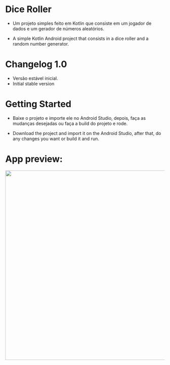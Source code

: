 # Dice Roller

- Um projeto simples feito em Kotlin que consiste em um jogador de dados e um gerador de números aleatórios.

- A simple Kotlin Android project that consists in a dice roller and a random number generator.

# Changelog 1.0

- Versão estável inicial.
- Initial stable version

# Getting Started

- Baixe o projeto e importe ele no Android Studio, depois, faça as mudanças desejadas ou faça a build do projeto e rode.

- Download the project and import it on the Android Studio, after that, do any changes you want or build it and run.

# App preview:

<img src="https://github.com/juaumzineo/DiceRoller/blob/master/app.gif" height="600">
